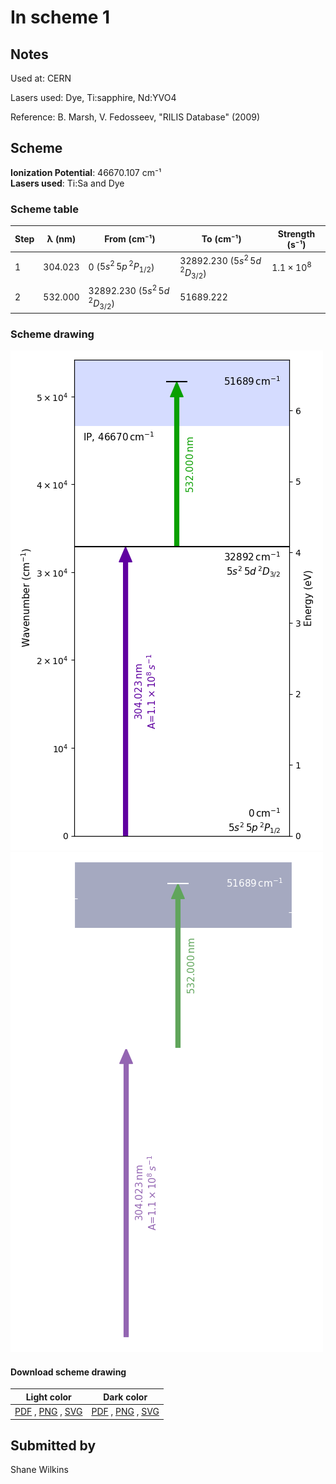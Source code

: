 # In scheme 1

## Notes

Used at: CERN

Lasers used: Dye, Ti:sapphire, Nd:YVO4

Reference: B. Marsh, V. Fedosseev, "RILIS Database" (2009)





## Scheme

**Ionization Potential**: 46670.107 cm⁻¹  
**Lasers used**: Ti:Sa and Dye

### Scheme table

| Step | λ (nm)  |              From (cm⁻¹)              |               To (cm⁻¹)               |   Strength (s⁻¹)    |
| ---- | ------- | ------------------------------------- | ------------------------------------- | ------------------- |
| 1    | 304.023 | 0 ($5s^{2}\,5p\,^{2}P_{1/2}$)         | 32892.230 ($5s^{2}\,5d\,^{2}D_{3/2}$) | $1.1 \times 10^{8}$ |
| 2    | 532.000 | 32892.230 ($5s^{2}\,5d\,^{2}D_{3/2}$) | 51689.222                             |                     |


### Scheme drawing

![in scheme, light mode](in-001/in-001-light.png#only-light)
![in scheme, dark mode](in-001/in-001-dark-web.png#only-dark)

#### Download scheme drawing

|                                            Light color                                            |                                           Dark color                                           |
| ------------------------------------------------------------------------------------------------- | ---------------------------------------------------------------------------------------------- |
| [PDF](in-001/in-001-light.pdf) , [PNG](in-001/in-001-light.png) , [SVG](in-001/in-001-light.svg)  | [PDF](in-001/in-001-dark.pdf) , [PNG](in-001/in-001-dark.png) , [SVG](in-001/in-001-dark.svg)  |


## Submitted by

Shane Wilkins

